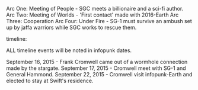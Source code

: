 



Arc One: Meeting of People - SGC meets a billionaire and a sci-fi author.
Arc Two: Meeting of Worlds - 'First contact' made with 2016-Earth
Arc Three: Cooperation
Arc Four: Under Fire - SG-1 must survive an ambush set up by jaffa warriors while SGC works to rescue them.

timeline:

ALL timeline events will be noted in infopunk dates.

September 16, 2015 - Frank Cromwell came out of a wormhole connection made by the stargate.
September 17, 2015 - Cromwell meet with SG-1 and General Hammond.
September 22, 2015 - Cromwell visit infopunk-Earth and elected to stay at Swift's residence.
